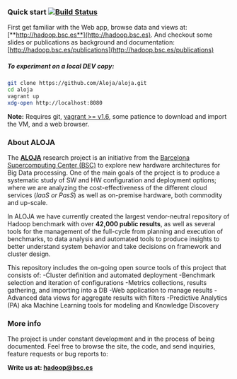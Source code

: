 ### Quick start [![Build Status](https://travis-ci.org/Aloja/aloja.svg?branch=master)](https://travis-ci.org/Aloja/aloja)

First get familiar with the Web app, browse data and views at: [**http://hadoop.bsc.es**](http://hadoop.bsc.es). And checkout some slides or publications as background and documentation: [http://hadoop.bsc.es/publications](http://hadoop.bsc.es/publications)

##### To experiment on a local DEV copy:

```bash
git clone https://github.com/Aloja/aloja.git
cd aloja
vagrant up
xdg-open http://localhost:8080
```
**Note:** Requires git, [vagrant >= v1.6](http://www.vagrantup.com), some patience to download and import the VM, and a web browser.

### About ALOJA

The [**ALOJA**](http://hadoop.bsc.es) research project is an initiative from the [Barcelona Supercomputing Center (BSC)]( http://www.bsc.es) to explore new hardware architectures for Big Data processing.  One of the main goals of the project is to produce a systematic study of SW and HW configuration and deployment options; where we are analyzing the cost-effectiveness of the different cloud services (*IaaS or PasS*) as well as on-premise hardware, both commodity and up-scale. 

In ALOJA we have currently created the largest vendor-neutral repository of Hadoop benchmark with over **42,000 public results**, as well as several tools for the management of the full-cycle from planning and execution of benchmarks, to data analysis and automated tools to produce insights to better understand system behavior and take decisions on framework and cluster design.

This repository includes the on-going open source tools of this project that consists of:
-Cluster definition and automated deployment
-Benchmark selection and iteration of configurations
-Metrics collections, results gathering, and importing into a DB
-Web application to manage results
-Advanced data views for aggregate results with filters
-Predictive Analytics (PA) aka Machine Learning tools for modeling and Knowledge Discovery

### More info
The project is under constant development and in the process of being documented. Feel free to browse the site, the code, and send inquiries, feature requests or bug reports to: 

**Write us at: [hadoop@bsc.es](mailto:hadoop@bsc.es)**
